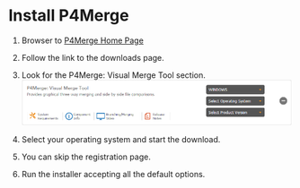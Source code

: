# Install P4Merge


1. Browser to [P4Merge Home Page](www.perforce.com/product/components/perforce-visual-merge-and-diff-tools)
2. Follow the link to the downloads page.
3. Look for the P4Merge: Visual Merge Tool section.
![P4Merge_Install](../images/P4Merge-download-1.png)

4. Select your operating system and start the download.
5. You can skip the registration page.
6. Run the installer accepting all the default options.
